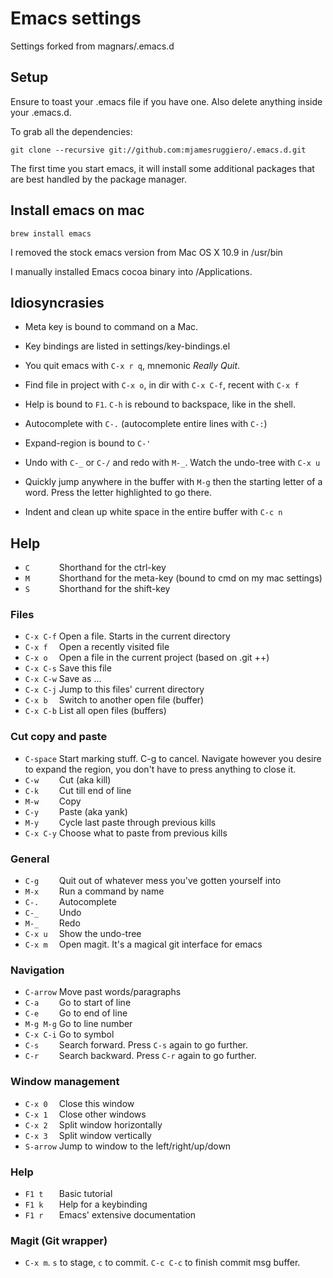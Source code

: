 # Emacs settings

Settings forked from magnars/.emacs.d

## Setup

Ensure to toast your .emacs file if you have one. Also delete anything inside your .emacs.d.

To grab all the dependencies:

    git clone --recursive git://github.com:mjamesruggiero/.emacs.d.git

The first time you start emacs, it will install some additional packages
that are best handled by the package manager.

## Install emacs on mac

    brew install emacs

I removed the stock emacs version from Mac OS X 10.9 in /usr/bin

I manually installed Emacs cocoa binary into /Applications.

## Idiosyncrasies

 * Meta key is bound to command on a Mac.

 * Key bindings are listed in settings/key-bindings.el

 * You quit emacs with `C-x r q`, mnemonic *Really Quit*.

 * Find file in project with `C-x o`, in dir with `C-x C-f`, recent with `C-x f`

 * Help is bound to `F1`. `C-h` is rebound to backspace, like in the shell.

 * Autocomplete with `C-.` (autocomplete entire lines with `C-:`)

 * Expand-region is bound to `C-'`

 * Undo with `C-_` or `C-/` and redo with `M-_`. Watch the undo-tree with `C-x u`

 * Quickly jump anywhere in the buffer with `M-g` then the starting letter of a word. Press the letter highlighted to go there.

 * Indent and clean up white space in the entire buffer with `C-c n`

## Help

* `C      ` Shorthand for the ctrl-key
* `M      ` Shorthand for the meta-key (bound to cmd on my mac settings)
* `S      ` Shorthand for the shift-key

### Files

* `C-x C-f` Open a file. Starts in the current directory
* `C-x f  ` Open a recently visited file
* `C-x o  ` Open a file in the current project (based on .git ++)
* `C-x C-s` Save this file
* `C-x C-w` Save as ...
* `C-x C-j` Jump to this files' current directory
* `C-x b  ` Switch to another open file (buffer)
* `C-x C-b` List all open files (buffers)

### Cut copy and paste

* `C-space` Start marking stuff. C-g to cancel. Navigate however you desire to expand the region, you don't have to press anything to close it.
* `C-w    ` Cut (aka kill)
* `C-k    ` Cut till end of line
* `M-w    ` Copy
* `C-y    ` Paste (aka yank)
* `M-y    ` Cycle last paste through previous kills
* `C-x C-y` Choose what to paste from previous kills

### General

* `C-g    ` Quit out of whatever mess you've gotten yourself into
* `M-x    ` Run a command by name
* `C-.    ` Autocomplete
* `C-_    ` Undo
* `M-_    ` Redo
* `C-x u  ` Show the undo-tree
* `C-x m  ` Open magit. It's a magical git interface for emacs

### Navigation

* `C-arrow` Move past words/paragraphs
* `C-a    ` Go to start of line
* `C-e    ` Go to end of line
* `M-g M-g` Go to line number
* `C-x C-i` Go to symbol
* `C-s    ` Search forward. Press `C-s` again to go further.
* `C-r    ` Search backward. Press `C-r` again to go further.

### Window management

* `C-x 0  ` Close this window
* `C-x 1  ` Close other windows
* `C-x 2  ` Split window horizontally
* `C-x 3  ` Split window vertically
* `S-arrow` Jump to window to the left/right/up/down

### Help

* `F1 t   ` Basic tutorial
* `F1 k   ` Help for a keybinding
* `F1 r   ` Emacs' extensive documentation

### Magit (Git wrapper)

* `C-x m`. `s` to stage, `c` to commit. `C-c C-c` to finish commit msg buffer.
